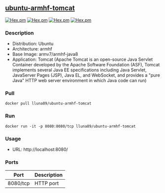 ## [ubuntu-armhf-tomcat](https://github.com/pelayolluna/docker-hub/tree/master/repositories/ubuntu-armhf-tomcat)
[![Hex.pm](https://images.microbadger.com/badges/version/lluna89/ubuntu-armhf-tomcat.svg)](https://microbadger.com/images/lluna89/ubuntu-armhf-tomcat) [![Hex.pm](https://images.microbadger.com/badges/image/lluna89/ubuntu-armhf-tomcat.svg)](https://microbadger.com/images/lluna89/ubuntu-armhf-tomcat) [![Hex.pm](https://img.shields.io/docker/stars/lluna89/ubuntu-armhf-tomcat.svg)](https://hub.docker.com/r/lluna89/ubuntu-armhf-tomcat/) [![Hex.pm](https://img.shields.io/docker/pulls/lluna89/ubuntu-armhf-tomcat.svg)](https://hub.docker.com/r/lluna89/ubuntu-armhf-tomcat/)

### Description
- Distribution: Ubuntu
- Architecture: armhf
- Base Image: armv7/armhf-java8
- Application: Tomcat (Apache Tomcat is an open-source Java Servlet Container developed by the Apache Software Foundation (ASF), Tomcat implements several Java EE specifications including Java Servlet, JavaServer Pages (JSP), Java EL, and WebSocket, and provides a "pure Java" HTTP web server environment in which Java code can run)

### Pull
`docker pull lluna89/ubuntu-armhf-tomcat`

### Run
`docker run -it -p 8080:8080/tcp lluna89/ubuntu-armhf-tomcat`

### Usage
- URL: http://localhost:8080/

### Ports
| Port  | Description |
| ------------- | ------------- |
| 8080/tcp  | HTTP port  |
